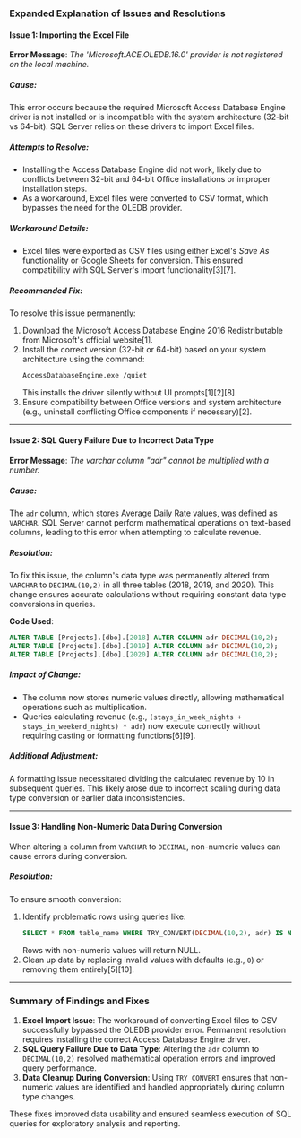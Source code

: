 ### Expanded Explanation of Issues and Resolutions

#### **Issue 1: Importing the Excel File**

**Error Message**: _The 'Microsoft.ACE.OLEDB.16.0' provider is not registered on the local machine._

##### **Cause**:

This error occurs because the required Microsoft Access Database Engine driver is not installed or is incompatible with the system architecture (32-bit vs 64-bit). SQL Server relies on these drivers to import Excel files.

##### **Attempts to Resolve**:

- Installing the Access Database Engine did not work, likely due to conflicts between 32-bit and 64-bit Office installations or improper installation steps.
- As a workaround, Excel files were converted to CSV format, which bypasses the need for the OLEDB provider.

##### **Workaround Details**:

- Excel files were exported as CSV files using either Excel's _Save As_ functionality or Google Sheets for conversion. This ensured compatibility with SQL Server's import functionality[3][7].

##### **Recommended Fix**:

To resolve this issue permanently:

1. Download the Microsoft Access Database Engine 2016 Redistributable from Microsoft's official website[1].
2. Install the correct version (32-bit or 64-bit) based on your system architecture using the command:
   ```bash
   AccessDatabaseEngine.exe /quiet
   ```
   This installs the driver silently without UI prompts[1][2][8].
3. Ensure compatibility between Office versions and system architecture (e.g., uninstall conflicting Office components if necessary)[2].

---

#### **Issue 2: SQL Query Failure Due to Incorrect Data Type**

**Error Message**: _The varchar column "adr" cannot be multiplied with a number._

##### **Cause**:

The `adr` column, which stores Average Daily Rate values, was defined as `VARCHAR`. SQL Server cannot perform mathematical operations on text-based columns, leading to this error when attempting to calculate revenue.

##### **Resolution**:

To fix this issue, the column's data type was permanently altered from `VARCHAR` to `DECIMAL(10,2)` in all three tables (2018, 2019, and 2020). This change ensures accurate calculations without requiring constant data type conversions in queries.

**Code Used**:

```sql
ALTER TABLE [Projects].[dbo].[2018] ALTER COLUMN adr DECIMAL(10,2);
ALTER TABLE [Projects].[dbo].[2019] ALTER COLUMN adr DECIMAL(10,2);
ALTER TABLE [Projects].[dbo].[2020] ALTER COLUMN adr DECIMAL(10,2);
```

##### **Impact of Change**:

- The column now stores numeric values directly, allowing mathematical operations such as multiplication.
- Queries calculating revenue (e.g., `(stays_in_week_nights + stays_in_weekend_nights) * adr`) now execute correctly without requiring casting or formatting functions[6][9].

##### **Additional Adjustment**:

A formatting issue necessitated dividing the calculated revenue by 10 in subsequent queries. This likely arose due to incorrect scaling during data type conversion or earlier data inconsistencies.

---

#### **Issue 3: Handling Non-Numeric Data During Conversion**

When altering a column from `VARCHAR` to `DECIMAL`, non-numeric values can cause errors during conversion.

##### **Resolution**:

To ensure smooth conversion:

1. Identify problematic rows using queries like:
   ```sql
   SELECT * FROM table_name WHERE TRY_CONVERT(DECIMAL(10,2), adr) IS NULL;
   ```
   Rows with non-numeric values will return NULL.
2. Clean up data by replacing invalid values with defaults (e.g., `0`) or removing them entirely[5][10].

---

### Summary of Findings and Fixes

1. **Excel Import Issue**: The workaround of converting Excel files to CSV successfully bypassed the OLEDB provider error. Permanent resolution requires installing the correct Access Database Engine driver.
2. **SQL Query Failure Due to Data Type**: Altering the `adr` column to `DECIMAL(10,2)` resolved mathematical operation errors and improved query performance.
3. **Data Cleanup During Conversion**: Using `TRY_CONVERT` ensures that non-numeric values are identified and handled appropriately during column type changes.

These fixes improved data usability and ensured seamless execution of SQL queries for exploratory analysis and reporting.
